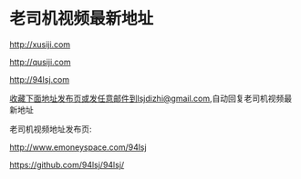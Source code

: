 # 老司机视频最新地址

http://xusiji.com

http://qusiji.com

http://94lsj.com

收藏下面地址发布页或发任意邮件到lsjdizhi@gmail.com,自动回复老司机视频最新地址

老司机视频地址发布页:

http://www.emoneyspace.com/94lsj

https://github.com/94lsj/94lsj/

